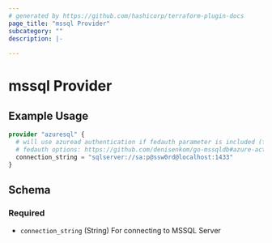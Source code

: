 ```yaml
---
# generated by https://github.com/hashicorp/terraform-plugin-docs
page_title: "mssql Provider"
subcategory: ""
description: |-
  
---
```


# mssql Provider



## Example Usage

```terraform
provider "azuresql" {
  # will use azuread authentication if fedauth parameter is included (fedauth=ActiveDirectoryDefault for example)
  # fedauth options: https://github.com/denisenkom/go-mssqldb#azure-active-directory-authentication
  connection_string = "sqlserver://sa:p@ssw0rd@localhost:1433"
}
```

<!-- schema generated by tfplugindocs -->
## Schema

### Required

- `connection_string` (String) For connecting to MSSQL Server
